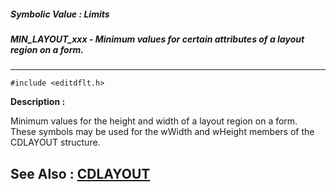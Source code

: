 ##### Symbolic Value : Limits
##### MIN_LAYOUT_xxx - Minimum values for certain attributes of a layout region on a form.
---
```
#include <editdflt.h>
```
**Description :**

Minimum values for the height and width of a layout region on a form.  These 
symbols may be used for the wWidth and wHeight members of the CDLAYOUT 
structure.

**See Also :**
[CDLAYOUT](/reference/Data/CDLAYOUT)
---
